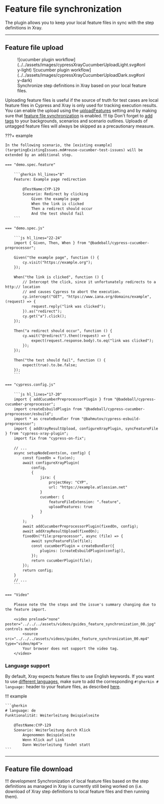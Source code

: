 # Feature file synchronization

The plugin allows you to keep your local feature files in sync with the step definitions in Xray.

<hr/>

## Feature file upload

<figure markdown>
  ![cucumber plugin workflow](../../assets/images/cypressXrayCucumberUploadLight.svg#only-light)
  ![cucumber plugin workflow](../../assets/images/cypressXrayCucumberUploadDark.svg#only-dark)
  <figcaption>Synchronize step definitions in Xray based on your local feature files.</figcaption>
</figure>

Uploading feature files is useful if the source of truth for test cases are local feature files in Cypress and Xray is only used for tracking execution results.
You can enable the upload using the [uploadFeatures](../configuration/cucumber.md#uploadfeatures) setting and by making sure that [feature file synchronization](../setup/installation.md#cucumber-support) is enabled.
!!! tip
    Don't forget to [add tags](targetingExistingIssues.md#reuse-cucumber-test-issues) to your backgrounds, scenarios and scenario outlines.
    Uploads of untagged feature files will always be skipped as a precautionary measure.

???+ example

    In the following scenario, the [existing example](targetingExistingIssues.md#reuse-cucumber-test-issues) will be extended by an additional step.

    === "demo.spec.feature"

        ```gherkin hl_lines="8"
        Feature: Example page redirection

            @TestName:CYP-129
            Scenario: Redirect by clicking
                Given the example page
                When the link is clicked
                Then a redirect should occur
                And the test should fail
        ```

    === "demo.spec.js"

        ```js hl_lines="22-24"
        import { Given, Then, When } from "@badeball/cypress-cucumber-preprocessor";

        Given("the example page", function () {
            cy.visit("https://example.org");
        });

        When("the link is clicked", function () {
            // Intercept the click, since it unfortunately redirects to a http:// location
            // and causes Cypress to abort the execution.
            cy.intercept("GET", "https://www.iana.org/domains/example", (request) => {
                request.reply("link was clicked");
            }).as("redirect");
            cy.get("a").click();
        });

        Then("a redirect should occur", function () {
            cy.wait("@redirect").then((request) => {
                expect(request.response.body).to.eq("link was clicked");
            });
        });

        Then("the test should fail", function () {
            expect(true).to.be.false;
        });
        ```

    === "cypress.config.js"

        ```js hl_lines="17-20"
        import { addCucumberPreprocessorPlugin } from "@badeball/cypress-cucumber-preprocessor";
        import createEsbuildPlugin from "@badeball/cypress-cucumber-preprocessor/esbuild";
        import * as createBundler from "@bahmutov/cypress-esbuild-preprocessor";
        import { addXrayResultUpload, configureXrayPlugin, syncFeatureFile } from "cypress-xray-plugin";
        import fix from "cypress-on-fix";

        // ...
        async setupNodeEvents(on, config) {
            const fixedOn = fix(on);
            await configureXrayPlugin(
                config,
                {
                    jira: {
                        projectKey: "CYP",
                        url: "https://example.atlassian.net"
                    }
                    cucumber: {
                        featureFileExtension: ".feature",
                        uploadFeatures: true
                    }
                }
            );
            await addCucumberPreprocessorPlugin(fixedOn, config);
            await addXrayResultUpload(fixedOn);
            fixedOn("file:preprocessor", async (file) => {
                await syncFeatureFile(file);
                const cucumberPlugin = createBundler({
                    plugins: [createEsbuildPlugin(config)],
                });
                return cucumberPlugin(file);
            });
            return config;
        }
        // ...
        ```

    === "Video"

        Please note the the steps and the issue's summary changing due to the feature import.

        <video preload="none" poster="../../../assets/videos/guides_feature_synchronization_00.jpg" controls muted>
            <source src="../../../assets/videos/guides_feature_synchronization_00.mp4" type="video/mp4">
            Your browser does not support the video tag.
        </video>

### Language support

By default, Xray expects feature files to use English keywords.
If you want to use [different languages](https://cucumber.io/docs/gherkin/languages/), make sure to add the corresponding `#!gherkin # language:` header to your feature files, as described [here](https://cucumber.io/docs/gherkin/reference/#spoken-languages).

!!! example

    ```gherkin
    # language: de
    Funktionalität: Weiterleitung Beispielseite

        @TestName:CYP-129
        Szenario: Weiterleitung durch Klick
            Angenommen Beispielseite
            Wenn Klick auf Link
            Dann Weiterleitung findet statt
    ```

<hr/>

## Feature file download

!!! development
    Synchronization of local feature files based on the step definitions as managed in Xray is currently still being worked on (i.e. download of Xray step definitions to local feature files and then running them).